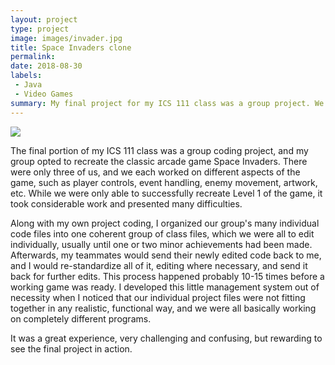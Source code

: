 ```yaml
---
layout: project
type: project
image: images/invader.jpg
title: Space Invaders clone
permalink:
date: 2018-08-30
labels:
 - Java
 - Video Games
summary: My final project for my ICS 111 class was a group project. We recreated the game Space Invaders.
---
```

<img class="invader" src="invader.jpg">

The final portion of my ICS 111 class was a group coding project, and my group opted to recreate the classic arcade game Space Invaders. There were only three of us, and we each worked on different aspects of the game, such as player controls, event handling, enemy movement, artwork, etc. While we were only able to successfully recreate Level 1 of the game, it took considerable work and presented many difficulties.

Along with my own project coding, I organized our group's many individual code files into one coherent group of class files, which we were all to edit individually, usually until one or two minor achievements had been made. Afterwards, my teammates would send their newly edited code back to me, and I would re-standardize all of it, editing where necessary, and send it back for further edits. This process happened probably 10-15 times before a working game was ready. I developed this little management system out of necessity when I noticed that our individual project files were not fitting together in any realistic, functional way, and we were all basically working on completely different programs.

It was a great experience, very challenging and confusing, but rewarding to see the final project in action.